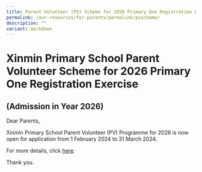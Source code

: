 ```yaml
---
title: Parent Volunteer (PV) Scheme for 2026 Primary One Registration Exercise
permalink: /our-resources/for-parents/permalink/pvscheme/
description: ""
variant: markdown
---
```

# Xinmin Primary School Parent Volunteer Scheme for 2026 Primary One Registration Exercise
## (Admission in Year 2026)


Dear Parents,

Xinmin Primary School Parent Volunteer (PV) Programme for 2026 is now open for application from 1 February 2024 to 31 March 2024.

For more details, click [here](https://form.gov.sg/65976f520fb9840011bf29b2).

Thank you.